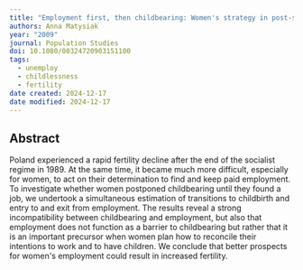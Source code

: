 ```yaml
---
title: "Employment first, then childbearing: Women's strategy in post-socialist Poland"
authors: Anna Matysiak
year: "2009"
journal: Population Studies
doi: 10.1080/00324720903151100
tags:
  - unemploy
  - childlessness
  - fertility
date created: 2024-12-17
date modified: 2024-12-17
---
```


## Abstract

Poland experienced a rapid fertility decline after the end of the socialist regime in 1989. At the same time, it became much more difficult, especially for women, to act on their determination to find and keep paid employment. To investigate whether women postponed childbearing until they found a job, we undertook a simultaneous estimation of transitions to childbirth and entry to and exit from employment. The results reveal a strong incompatibility between childbearing and employment, but also that employment does not function as a barrier to childbearing but rather that it is an important precursor when women plan how to reconcile their intentions to work and to have children. We conclude that better prospects for women's employment could result in increased fertility.
